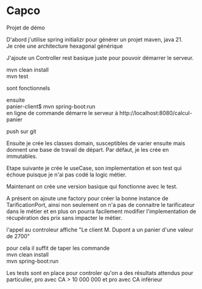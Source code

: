 # Capco
Projet de démo

D'abord j'utilise spring initializr pour générer un projet maven, java 21.<br>
Je crée une architecture hexagonal générique

J'ajoute un Controller rest basique juste pour pouvoir démarrer le serveur.

mvn clean install <br>
mvn test

sont fonctionnels

ensuite<br>
panier-client$ mvn spring-boot:run<br>
en ligne de commande démarre le serveur à http://localhost:8080/calcul-panier

push sur git

Ensuite je crée les classes domain, susceptibles de varier ensuite mais donnent une base de travail de départ.
Par défaut, je les crée en immutables.

Etape suivante je crée le useCase, son implementation et son test qui échoue puisque je n'ai pas codé la logic métier.

Maintenant on crée une version basique qui fonctionne avec le test.

A présent on ajoute une factory pour créer la bonne instance de TarificationPort, ainsi non seulement on n'a pas 
de connaitre le tarificateur dans le métier et en plus on pourra facilement modifier l'implementation 
de récupération des prix sans impacter le métier.

l'appel au controleur affiche "Le client M. Dupont a un panier d'une valeur de 2700"

pour cela il suffit de taper les commande<br>
mvn clean install<br>
mvn spring-boot:run


Les tests sont en place pour controler qu'on a des résultats attendus pour particulier, pro avec CA > 10 000 000
et pro avec CA inférieur